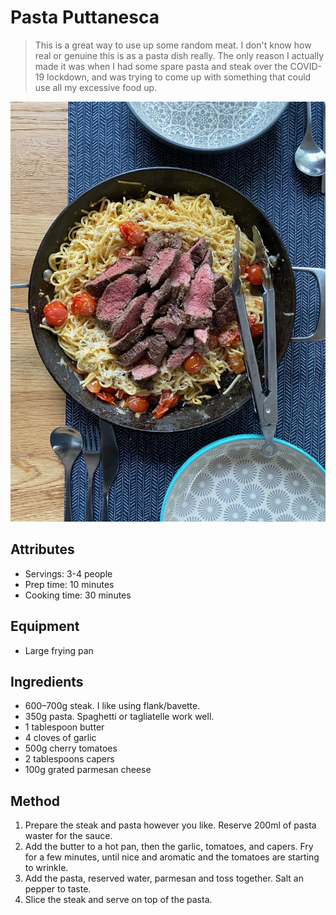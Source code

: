 # Pasta Puttanesca

> This is a great way to use up some random meat. I don't know how real or genuine this is as a pasta dish really. The only reason I actually made it was when I had some spare pasta and steak over the COVID-19 lockdown, and was trying to come up with something that could use all my excessive food up.

![](./puttanesca.jpeg)

## Attributes

- Servings: 3-4 people
- Prep time: 10 minutes
- Cooking time: 30 minutes

## Equipment

- Large frying pan

## Ingredients

- 600–700g steak. I like using flank/bavette.
- 350g pasta. Spaghetti or tagliatelle work well.
- 1 tablespoon butter
- 4 cloves of garlic
- 500g cherry tomatoes
- 2 tablespoons capers
- 100g grated parmesan cheese


## Method

1. Prepare the steak and pasta however you like. Reserve 200ml of pasta waster for the sauce.
2. Add the butter to a hot pan, then the garlic, tomatoes, and capers. Fry for a few minutes, until nice and aromatic and the tomatoes are starting to wrinkle.
3. Add the pasta, reserved water, parmesan and toss together. Salt an pepper to taste.
4. Slice the steak and serve on top of the pasta.
